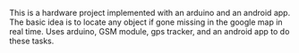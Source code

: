 This is a hardware project implemented with an arduino and an android app.
The basic idea is to locate any object if gone missing in the google map in real time.
Uses arduino, GSM module, gps tracker, and an android app to do these tasks.